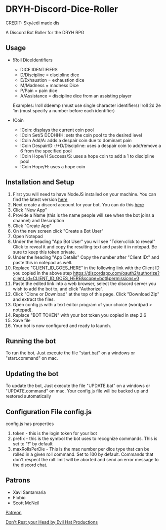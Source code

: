 # DRYH-Discord-Dice-Roller
CREDIT: SkyJedi made dis

A Discord Bot Roller for the DRYH RPG

## Usage

- !Roll DiceIdentifiers
    - DICE IDENTIFIERS
    - D/Discipline = discipline dice
    - E/Exhaustion = exhaustion dice
    - M/Madness = madness Dice
    - P/Pain = pain dice
    - A/Assistance = discipline dice from an assisting player
  	    
  Examples:
      !roll ddeemp (must use single character identifiers)
      !roll 2d 2e 1m (must specify a number before each identifier)

- !Coin
    - !Coin: displays the current coin pool
    - !Coin Set/S DDDHHH: sets the coin pool to the desired level
    - !Coin Add/A: adds a despair coin due to dominant pain
    - !Coin Despair/D -/+D/Discipline: uses a despair coin to add/remove a 6 from the specified pool
    - !Coin Hope/H Success/S: uses a hope coin to add a 1 to discipline pool
    - !Coin Hope/H: uses a hope coin

## Installation and Setup

1. First you will need to have NodeJS installed on your machine. You can find the latest version [here](https://nodejs.org/en/)
2. Next create a discord account for your bot. You can do this [here](https://discordapp.com/developers/applications/me)
  1. Click "New App"
  2. Provide a Name (this is the name people will see when the bot joins a channel) and Description
  3. Click "Create App"
  4. On the new screen click "Create a Bot User"
  5. Open Notepad
  6. Under the heading "App Bot User" you will see "Token:click to reveal" Click to reveal it and copy the resulting text and paste it in notepad. Be sure to keep this token private.
  7. Under the heading "App Details" Copy the number after "Client ID:" and paste this in notepad as well.
  8. Replace "CLIENT_ID_GOES_HERE" in the following link with the Client ID you copied in the above step https://discordapp.com/oauth2/authorize?client_id=CLIENT_ID_GOES_HERE&scope=bot&permissions=0
  9. Paste the edited link into a web browser, select the discord server you wish to add the bot to, and click "Authorize".
3. Click "Clone or Download" at the top of this page. Click "Download Zip" and extract the files.
4. Open config.js with a text editor program of your choice (wordpad > notepad).
5. Replace "BOT TOKEN" with your bot token you copied in step 2.6
6. Save file
7. Your bot is now configured and ready to launch.

## Running the bot

To run the bot, Just execute the file "start.bat" on a windows or "start.command" on mac.

## Updating the bot

To update the bot, Just execute the file "UPDATE.bat" on a windows or "UPDATE.command" on mac. Your config.js file will be backed up and restored automatically

## Configuration File config.js

  config.js has properties

  1. token
    - this is the login token for your bot
  2. prefix
    - this is the symbol the bot uses to recognize commands. This is set to "!" by default
  3. maxRollsPerDie
    - This is the max number per dice type that can be rolled in a given roll command. Set to 100 by default. Commands that don't respect the roll limit will be aborted and send an error message to the discord chat. 


## Patrons
- Xavi Santamaria
- Flobio
- Scott McNeil

[Patreon](https://www.patreon.com/SkyJedi)

[Don't Rest your Head by Evil Hat Productions](https://www.evilhat.com/home/dont-rest-your-head-2/)
